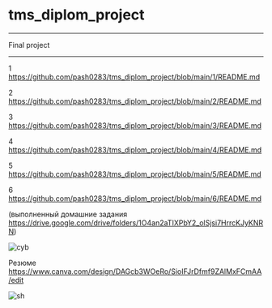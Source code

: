 # tms_diplom_project

---

Final project

---

1
<https://github.com/pash0283/tms_diplom_project/blob/main/1/README.md>

2
https://github.com/pash0283/tms_diplom_project/blob/main/2/README.md

3
https://github.com/pash0283/tms_diplom_project/blob/main/3/README.md

4
https://github.com/pash0283/tms_diplom_project/blob/main/4/README.md

5
https://github.com/pash0283/tms_diplom_project/blob/main/5/README.md

6
https://github.com/pash0283/tms_diplom_project/blob/main/6/README.md

(выполненный домашние задания https://drive.google.com/drive/folders/1O4an2aTIXPbY2_olSjsi7HrrcKJyKNRN)

![cyb](https://github.com/user-attachments/assets/015a7dd7-bdf9-4e87-800a-ca9cb13138e3)

Резюме   https://www.canva.com/design/DAGcb3WOeRo/SioIFJrDfmf9ZAlMxFCmAA/edit

![sh](https://github.com/user-attachments/assets/18071707-6d6b-4996-a5ca-c80639717c92)
